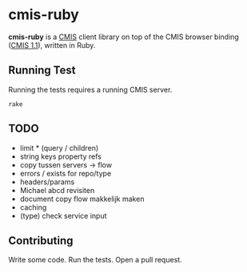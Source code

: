 # cmis-ruby

**cmis-ruby** is a [CMIS](http://chemistry.apache.org/project/cmis.html) client library on top of the CMIS browser binding ([CMIS 1.1](http://docs.oasis-open.org/cmis/CMIS/v1.1/CMIS-v1.1.html)), written in Ruby.

## Running Test

Running the tests requires a running CMIS server.

    rake

## TODO

* limit * (query / children)
* string keys property refs
* copy tussen servers -> flow
* errors / exists for repo/type
* headers/params
* Michael abcd revisiten
* document copy flow makkelijk maken
* caching
* (type) check service input

## Contributing

Write some code. Run the tests. Open a pull request.
